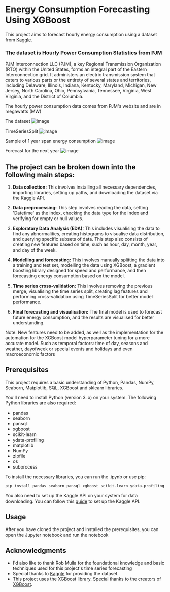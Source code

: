 # Energy Consumption Forecasting Using XGBoost

This project aims to forecast hourly energy consumption using a dataset from [Kaggle](https://www.kaggle.com/robikscube/hourly-energy-consumption). 

### The dataset is Hourly Power Consumption Statistics from PJM
PJM Interconnection LLC (PJM), a key Regional Transmission Organization (RTO) within the United States, forms an integral part of the Eastern Interconnection grid. It administers an electric transmission system that caters to various parts or the entirety of several states and territories, including Delaware, Illinois, Indiana, Kentucky, Maryland, Michigan, New Jersey, North Carolina, Ohio, Pennsylvania, Tennessee, Virginia, West Virginia, and the District of Columbia.

The hourly power consumption data comes from PJM's website and are in megawatts (MW)

The dataset
![image](https://github.com/Code-nano/Forcasting_Energy_Consumption_Using_XGBoost/assets/83939407/7590f003-207a-4e38-b637-fc5a0c5f825e)

TimeSeriesSplit
![image](https://github.com/Code-nano/Forcasting_Energy_Consumption_Using_XGBoost/assets/83939407/73d889a9-e200-4771-86d7-e5dace7e24bf)

Sample of 1 year span energy consumption
![image](https://github.com/Code-nano/Forcasting_Energy_Consumption_Using_XGBoost/assets/83939407/5fa7be86-ba72-47ce-b2ab-3866da719d7c)

Forecast for the next year
![image](https://github.com/Code-nano/Forcasting_Energy_Consumption_Using_XGBoost/assets/83939407/c8c275f3-fa4a-4006-97bd-0325d980d9ea)


## The project can be broken down into the following main steps:

1. **Data collection:** This involves installing all necessary dependencies, importing libraries, setting up paths, and downloading the dataset via the Kaggle API.

2. **Data preprocessing:** This step involves reading the data, setting 'Datetime' as the index, checking the data type for the index and verifying for empty or null values. 

3. **Exploratory Data Analysis (EDA):** This includes visualising the data to find any abnormalities, creating histograms to visualise data distribution, and querying specific subsets of data. This step also consists of creating new features based on time, such as hour, day, month, year, and day of the week.

4. **Modelling and forecasting:** This involves manually splitting the data into a training and test set, modelling the data using XGBoost, a gradient boosting library designed for speed and performance, and then forecasting energy consumption based on the model.

5. **Time series cross-validation:** This involves removing the previous merge, visualising the time series split, creating lag features and performing cross-validation using TimeSeriesSplit for better model performance.

6. **Final forecasting and visualisation:** The final model is used to forecast future energy consumption, and the results are visualised for better understanding. 

Note: New features need to be added, as well as the implementation for the automation for the XGBoost model hyperparameter tuning for a more accurate model. 
Such as temporal factors: time of day, seasons and weather, dayofweek
or special events and holidays
and even macroeconomic factors

## Prerequisites
This project requires a basic understanding of Python, Pandas, NumPy, Seaborn, Matplotlib, SQL, XGBoost and sklearn libraries. 

You'll need to install Python (version 3. x) on your system. The following Python libraries are also required: 
* pandas
* seaborn
* pansql
* xgboost
* scikit-learn
* ydata-profiling
* matplotlib
* NumPy
* zipfile
* os
* subprocess

To install the necessary libraries, you can run the .ipynb or use pip:
```bash
pip install pandas seaborn pansql xgboost scikit-learn ydata-profiling matplotlib numpy zipfile os subprocess
```
You also need to set up the Kaggle API on your system for data downloading. You can follow this [guide](https://towardsdatascience.com/downloading-datasets-from-kaggle-for-your-ml-project-b9120d405ea4) to set up the Kaggle API.

## Usage
After you have cloned the project and installed the prerequisites, you can open the Jupyter notebook and run the notebook

## Acknowledgments
*  I'd also like to thank Rob Mulla for the foundational knowledge and basic techniques used for this project's time series forecasting
* Special thanks to [Kaggle](https://www.kaggle.com/) for providing the dataset.
* This project uses the XGBoost library. Special thanks to the creators of [XGBoost](https://xgboost.readthedocs.io/). 
